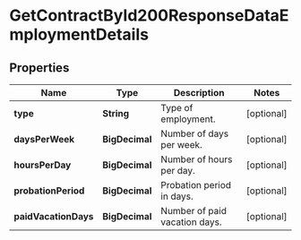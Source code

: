 

# GetContractById200ResponseDataEmploymentDetails


## Properties

| Name | Type | Description | Notes |
|------------ | ------------- | ------------- | -------------|
|**type** | **String** | Type of employment. |  [optional] |
|**daysPerWeek** | **BigDecimal** | Number of days per week. |  [optional] |
|**hoursPerDay** | **BigDecimal** | Number of hours per day. |  [optional] |
|**probationPeriod** | **BigDecimal** | Probation period in days. |  [optional] |
|**paidVacationDays** | **BigDecimal** | Number of paid vacation days. |  [optional] |



